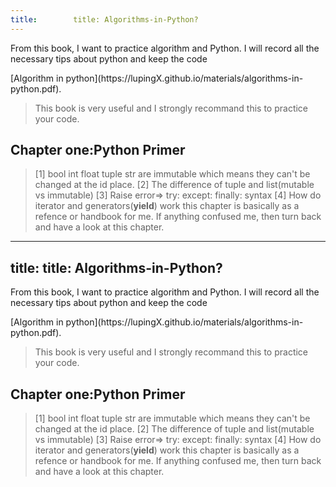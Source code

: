 ```yaml
---
title:        title: Algorithms-in-Python?
---
```


<style>
  img {
  border: solid grey 1px;
}

  h5 {
  text-align: center;
  color: #000;
  text-decoration: underline;
  margin-top: -7px;
}
</style>
<p class="lead"> From this book, I want to practice algorithm and Python. I will record all the necessary tips about python and keep the code</p>
[Algorithm in python](https://lupingX.github.io/materials/algorithms-in-python.pdf).

>This book is very useful and I strongly recommand this to practice your code.

## Chapter one:Python Primer
>[1] bool int float tuple str are immutable which means they can't be changed at the id place.
[2] The difference of tuple and list(mutable vs immutable)
[3] Raise error=> try: except: finally: syntax
[4] How do iterator and generators(**yield**) work
this chapter is basically as a refence or handbook for me. If anything confused me, then turn back and have a look at this chapter.

---
title:        title: Algorithms-in-Python?
---

<style>
  img {
  border: solid grey 1px;
}

  h5 {
  text-align: center;
  color: #000;
  text-decoration: underline;
  margin-top: -7px;
}
</style>

<p class="lead"> From this book, I want to practice algorithm and Python. I will record all the necessary tips about python and keep the code</p>
[Algorithm in python](https://lupingX.github.io/materials/algorithms-in-python.pdf).

>This book is very useful and I strongly recommand this to practice your code.

## Chapter one:Python Primer
>[1] bool int float tuple str are immutable which means they can't be changed at the id place.
>[2] The difference of tuple and list(mutable vs immutable)
>[3] Raise error=> try: except: finally: syntax
>[4] How do iterator and generators(**yield**) work
>this chapter is basically as a refence or handbook for me. If anything confused me, then turn back and have a look at this chapter.

